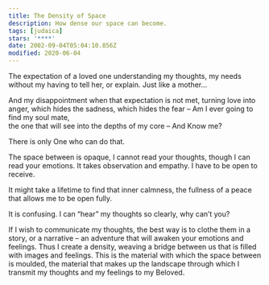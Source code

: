 ```yaml
---
title: The Density of Space
description: How dense our space can become.
tags: [judaica]
stars: '****'
date: 2002-09-04T05:04:10.856Z
modified: 2020-06-04
---
```


The expectation of a loved one
understanding my thoughts, my needs
without my having to tell her, or explain.
Just like a mother…

And my disappointment when
that expectation is not met,
turning love into anger,
which hides the sadness,
which hides the fear –
Am I ever going to find my soul mate,  
the one that will see into the depths of my core –
And Know me?

There is only One who can do that.

The space between is opaque,
I cannot read your thoughts,
though I can read your emotions.
It takes observation and empathy.
I have to be open to receive.

It might take a lifetime
to find that inner calmness,
the fullness of a peace
that allows me to be open
fully.

It is confusing.
I can “hear” my thoughts so clearly,
why can’t you?

If I wish to communicate my thoughts,
the best way is to clothe them in a story,
or a narrative – an adventure
that will awaken your emotions and feelings.
Thus I create a density,
weaving a bridge between us
that is filled with images and feelings.
This is the material
with which the space between is moulded,
the material
that makes up
the landscape
through which I transmit
my thoughts
and
my feelings
to my Beloved.
